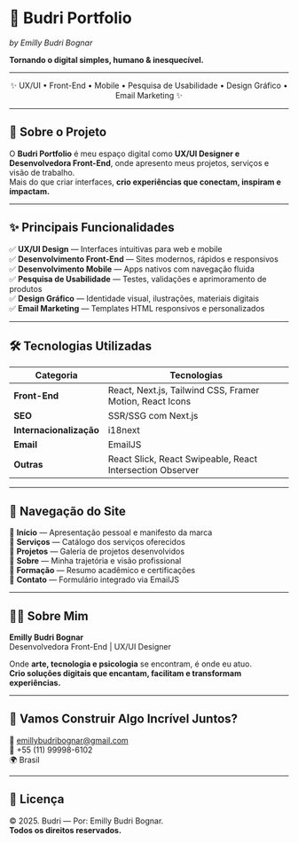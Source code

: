 
# 🌟 Budri Portfolio  
_by Emilly Budri Bognar_

**Tornando o digital simples, humano & inesquecível.**  

---

<p align="center">
✨ UX/UI • Front-End • Mobile • Pesquisa de Usabilidade • Design Gráfico • Email Marketing ✨
</p>

---

## 🚀 Sobre o Projeto

O **Budri Portfolio** é meu espaço digital como **UX/UI Designer e Desenvolvedora Front-End**, onde apresento meus projetos, serviços e visão de trabalho.  
Mais do que criar interfaces, **crio experiências que conectam, inspiram e impactam.**  

---

## ✨ Principais Funcionalidades

✅ **UX/UI Design** — Interfaces intuitivas para web e mobile  
✅ **Desenvolvimento Front-End** — Sites modernos, rápidos e responsivos  
✅ **Desenvolvimento Mobile** — Apps nativos com navegação fluida  
✅ **Pesquisa de Usabilidade** — Testes, validações e aprimoramento de produtos  
✅ **Design Gráfico** — Identidade visual, ilustrações, materiais digitais  
✅ **Email Marketing** — Templates HTML responsivos e personalizados  

---

## 🛠️ Tecnologias Utilizadas

| Categoria        | Tecnologias |
|------------------|-------------|
| **Front-End**    | React, Next.js, Tailwind CSS, Framer Motion, React Icons |
| **SEO**          | SSR/SSG com Next.js |
| **Internacionalização** | i18next |
| **Email**        | EmailJS |
| **Outras**       | React Slick, React Swipeable, React Intersection Observer |

---

## 📁 Navegação do Site

🔸 **Início** — Apresentação pessoal e manifesto da marca  
🔸 **Serviços** — Catálogo dos serviços oferecidos  
🔸 **Projetos** — Galeria de projetos desenvolvidos  
🔸 **Sobre** — Minha trajetória e visão profissional  
🔸 **Formação** — Resumo acadêmico e certificações  
🔸 **Contato** — Formulário integrado via EmailJS  

---

## 👩‍💻 Sobre Mim

**Emilly Budri Bognar**  
Desenvolvedora Front-End | UX/UI Designer  

Onde **arte, tecnologia e psicologia** se encontram, é onde eu atuo.  
**Crio soluções digitais que encantam, facilitam e transformam experiências.**  

---

## 💌 Vamos Construir Algo Incrível Juntos?

📧 emillybudribognar@gmail.com  
📱 +55 (11) 99998-6102  
🌍 Brasil  

---

## 📜 Licença

© 2025. Budri — Por: Emilly Budri Bognar.  
**Todos os direitos reservados.**
